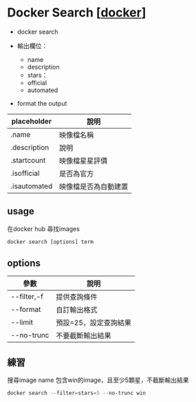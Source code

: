 # Docker Search [[docker]]

- docker search

- 輸出欄位：
    - name 
    - description
    - stars：
    - official
    - automated 

- format the output

|placeholder|說明|
|----|----|
|.name|映像檔名稱|
|.description|說明|
|.startcount|映像檔星星評價|
|.isofficial|是否為官方|
|.isautomated|映像檔是否為自動建置|

## usage

在docker hub 尋找images
```dockerfile
docker search [options] term
``` 
## options

|參數|說明|
|---|----|
|--filter,-f|提供查詢條件|
| --format| 自訂輸出格式|
| --limit |預設=25，設定查詢結果|
| --no-trunc| 不要截斷輸出結果|


## 練習

搜尋image name 包含win的image，且至少5顆星，不截斷輸出結果
```powershell
docker search --filter=stars=5 --no-trunc win
```

[//begin]: # "Autogenerated link references for markdown compatibility"
[docker]: docker.md "Docker"
[//end]: # "Autogenerated link references"